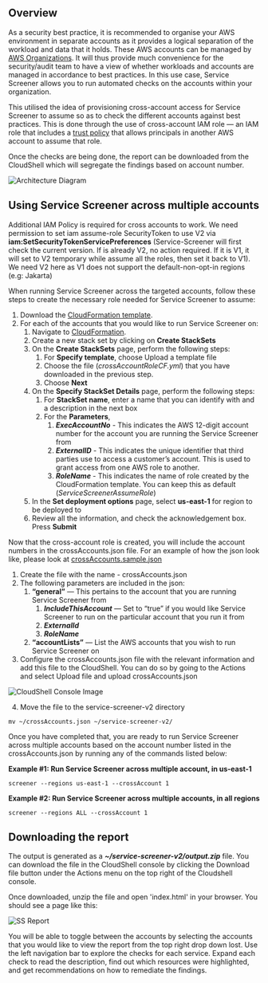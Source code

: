 ## Overview

As a security best practice, it is recommended to organise your AWS environment in separate accounts as it provides a logical separation of the workload and data that it holds. These AWS accounts can be managed by [AWS Organizations](https://aws.amazon.com/organizations/). It will thus provide much convenience for the security/audit team to have a view of whether workloads and accounts are managed in accordance to best practices. In this use case, Service Screener allows you to run automated checks on the accounts within your organization. 

This utilised the idea of provisioning cross-account access for Service Screener to assume so as to check the different accounts against best practices. This is done through the use of cross-account IAM role — an IAM role that includes a [trust policy](https://docs.aws.amazon.com/IAM/latest/UserGuide/id_roles_terms-and-concepts.html#term_trust-policy) that allows principals in another AWS account to assume that role. 

Once the checks are being done, the report can be downloaded from the CloudShell which will segregate the findings based on account number.

![Architecture Diagram](/usecases/crossAccounts/static/images/p1-architecture-diagram.png)

## Using Service Screener across multiple accounts

Additional IAM Policy is required for cross accounts to work. We need permission to set iam assume-role SecurityToken to use V2 via **iam:SetSecurityTokenServicePreferences** (Service-Screener will first check the current version. If is already V2, no action required. If it is V1, it will set to V2 temporary while assume all the roles, then set it back to V1). We need V2 here as V1 does not support the default-non-opt-in regions (e.g: Jakarta)

When running Service Screener across the targeted accounts, follow these steps to create the necessary role needed for Service Screener to assume:

1. Download the [CloudFormation template](https://github.com/aws-samples/service-screener-v2/blob/cebd00c943b5f74d9384a5ff5a26f98ea114e445/usecases/crossAccounts/crossAccountRoleCF.yml).
2. For each of the accounts that you would like to run Service Screener on:
    1. Navigate to [CloudFormation](https://console.aws.amazon.com/cloudformation/home).
    2. Create a new stack set by clicking on **Create StackSets**
    3. On the **Create StackSets** page, perform the following steps:
        1. For **Specify template**, choose Upload a template file
        2. Choose the file (*crossAccountRoleCF.yml*) that you have downloaded in the previous step.
        3. Choose **Next**
    4. On the **Specify StackSet Details** page, perform the following steps:
        1. For **StackSet name**, enter a name that you can identify with and a description in the next box
        2. For the **Parameters**,
            1. ***ExecAccountNo*** - This indicates the AWS 12-digit account number for the account you are running the Service Screener from
            2. ***ExternalID*** - This indicates the unique identifier that third parties use to access a customer’s account. This is used to grant access from one AWS role to another.
            3. ***RoleName*** - This indicates the name of role created by the CloudFormation template. You can keep this as default (*ServiceScreenerAssumeRole*)
    5. In the **Set deployment options** page, select **us-east-1** for region to be deployed to
    6. Review all the information, and check the acknowledgement box. Press **Submit**

Now that the cross-account role is created, you will include the account numbers in the crossAccounts.json file. For an example of how the json look like, please look at [crossAccounts.sample.json](https://github.com/aws-samples/service-screener-v2/blob/main/crossAccounts.sample.json)

1. Create the file with the name - crossAccounts.json
2. The following parameters are included in the json:
    1. **“general”** — This pertains to the account that you are running Service Screener from
        1. ***IncludeThisAccount*** — Set to “true” if you would like Service Screener to run on the particular account that you run it from
        2. ***ExternalId***
        3. ***RoleName***
    2. **“accountLists”** — List the AWS accounts that you wish to run Service Screener on
3. Configure the crossAccounts.json file with the relevant information and add this file to the CloudShell. You can do so by going to the Actions and select Upload file and upload crossAccounts.json

![CloudShell Console Image](/usecases/crossAccounts/static/images/p2-cloudshell.png)

4. Move the file to the service-screener-v2 directory
```
mv ~/crossAccounts.json ~/service-screener-v2/
```
Once you have completed that, you are ready to run Service Screener across multiple accounts based on the account number listed in the crossAccounts.json by running any of the commands listed below:

**Example #1: Run Service Screener across multiple account, in us-east-1**
```
screener --regions us-east-1 --crossAccount 1
```
**Example #2: Run Service Screener across multiple accounts, in all regions**
```
screener --regions ALL --crossAccount 1
```

## Downloading the report

The output is generated as a ***~/service-screener-v2/output.zip*** file. You can download the file in the CloudShell console by clicking the Download file button under the Actions menu on the top right of the Cloudshell console.

Once downloaded, unzip the file and open 'index.html' in your browser. You should see a page like this:

![SS Report](/usecases/crossAccounts/static/images/p3-report.png)

You will be able to toggle between the accounts by selecting the accounts that you would like to view the report from the top right drop down lost. Use the left navigation bar to explore the checks for each service. Expand each check to read the description, find out which resources were highlighted, and get recommendations on how to remediate the findings.
